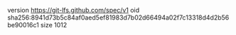 version https://git-lfs.github.com/spec/v1
oid sha256:8941d73b5c84af0aed5ef81983d7b02d66494a02f7c13318d4d2b56be90016c1
size 1012

